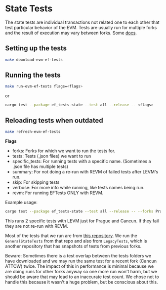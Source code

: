 # State Tests

The state tests are individual transactions not related one to each other that test particular behavior of the EVM. Tests are usually run for multiple forks and the result of execution may vary between forks.
Some [docs](https://ethereum.github.io/execution-spec-tests/main/consuming_tests/state_test/).

## Setting up the tests

```bash
make download-evm-ef-tests
```

## Running the tests

```bash
make run-evm-ef-tests flags=<flags>
```
or
```bash
cargo test --package ef_tests-state --test all --release -- <flags>
```

## Reloading tests when outdated

```bash
make refresh-evm-ef-tests
```

**Flags**
- forks: Forks for which we want to run the tests for.
- tests: Tests (.json files) we want to run
- specific_tests: For running tests with a specific name. (Sometimes a .json file has multiple tests)
- summary: For not doing a re-run with REVM of failed tests after LEVM's run.
- skip: For skipping tests
- verbose: For more info while running, like tests names being run.
- revm: For running EFTests ONLY with REVM.


Example usage: 
```bash
cargo test --package ef_tests-state --test all --release -- --forks Prague,Cancun --summary --tests push0.json,invalidAddr.json
```
This runs 2 specific tests with LEVM just for Prague and Cancun. If they fail they are not re-run with REVM.

Most of the tests that we run are from [this repository](https://github.com/ethereum/tests). We run the `GeneralStateTests` from that repo and also from `LegacyTests`, which is another repository that has snapshots of tests from previous forks. 


Beware: Sometimes there is a test overlap between the tests folders we have downloaded and we may run the same test for a recent fork (Cancun ATTOW) twice. The impact of this in performance is minimal because we are doing runs for other forks anyway so one more run won't harm, but we should be aware that may lead to an inaccurate test count. We chose not to handle this because it wasn't a huge problem, but be conscious about this.

